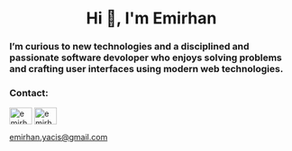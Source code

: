 <h1 align="center">Hi 👋, I'm Emirhan</h1>
<h3 align="left">I’m curious to new technologies and a disciplined and passionate software devoloper who enjoys solving problems and crafting user interfaces using modern web technologies.</h3>





<p align="left">
         
<h3 align="left">Contact:</h3>
<p align="left">
<a href="https://twitter.com/emirhanyac" target="blank"><img align="center" src="https://raw.githubusercontent.com/rahuldkjain/github-profile-readme-generator/master/src/images/icons/Social/twitter.svg" alt="emirhanyac" height="30" width="40" /></a>
<a href="https://www.linkedin.com/in/emirhan-yagci" target="blank"><img align="center" src="https://raw.githubusercontent.com/rahuldkjain/github-profile-readme-generator/master/src/images/icons/Social/linked-in-alt.svg" alt="emirhan-yağcı" height="30" width="40" /></a>
</p>


 emirhan.yacis@gmail.com

  


